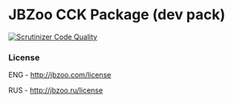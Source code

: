 # JBZoo CCK Package (dev pack)
[![Scrutinizer Code Quality](https://scrutinizer-ci.com/g/JBZoo/JBZoo/badges/quality-score.png?b=master)](https://scrutinizer-ci.com/g/JBZoo/JBZoo/?branch=master)

### License


ENG - http://jbzoo.com/license

RUS - http://jbzoo.ru/license
